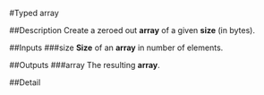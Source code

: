#Typed array

##Description
Create a zeroed out **array** of a given **size** (in bytes).

##Inputs
###size
**Size** of an **array** in number of elements.

##Outputs
###array
The resulting **array**.

##Detail

